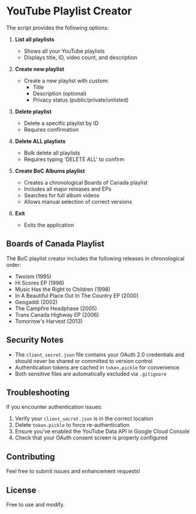 # YouTube Playlist Creator
The script provides the following options:

1. **List all playlists**
   - Shows all your YouTube playlists
   - Displays title, ID, video count, and description

2. **Create new playlist**
   - Create a new playlist with custom:
     - Title
     - Description (optional)
     - Privacy status (public/private/unlisted)

3. **Delete playlist**
   - Delete a specific playlist by ID
   - Requires confirmation

4. **Delete ALL playlists**
   - Bulk delete all playlists
   - Requires typing 'DELETE ALL' to confirm

5. **Create BoC Albums playlist**
   - Creates a chronological Boards of Canada playlist
   - Includes all major releases and EPs
   - Searches for full album videos
   - Allows manual selection of correct versions

6. **Exit**
   - Exits the application

## Boards of Canada Playlist

The BoC playlist creator includes the following releases in chronological order:
- Twoism (1995)
- Hi Scores EP (1996)
- Music Has the Right to Children (1998)
- In A Beautiful Place Out In The Country EP (2000)
- Geogaddi (2002)
- The Campfire Headphase (2005)
- Trans Canada Highway EP (2006)
- Tomorrow's Harvest (2013)

## Security Notes

- The `client_secret.json` file contains your OAuth 2.0 credentials and should never be shared or committed to version control
- Authentication tokens are cached in `token.pickle` for convenience
- Both sensitive files are automatically excluded via `.gitignore`

## Troubleshooting

If you encounter authentication issues:
1. Verify your `client_secret.json` is in the correct location
2. Delete `token.pickle` to force re-authentication
3. Ensure you've enabled the YouTube Data API in Google Cloud Console
4. Check that your OAuth consent screen is properly configured

## Contributing

Feel free to submit issues and enhancement requests!

## License

Free to use and modify.